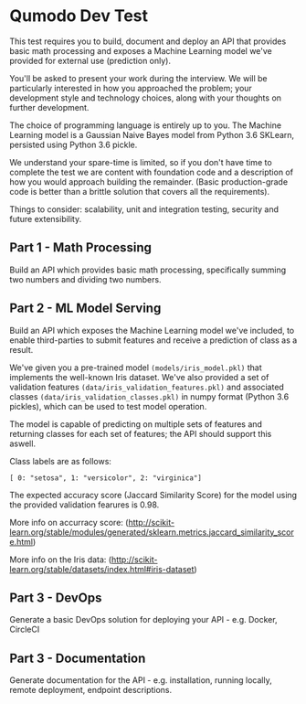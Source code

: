 # Qumodo Dev Test

This test requires you to build, document and deploy an API that
provides basic math processing and exposes a Machine Learning
model we've provided for external use (prediction only).

You'll be asked to present your work during the interview.  We
will be particularly interested in how you approached the
problem; your development style and technology choices, along
with your thoughts on further development.

The choice of programming language is entirely up to you.  The
Machine Learning model is a Gaussian Naive Bayes model from
Python 3.6 SKLearn, persisted using Python 3.6 pickle.

We understand your spare-time is limited, so if you don't have
time to complete the test we are content with foundation code and
a description of how you would approach building the remainder.
(Basic production-grade code is better than a brittle solution
that covers all the requirements).

Things to consider: scalability, unit and integration testing,
security and future extensibility.

## Part 1 - Math Processing

Build an API which provides basic math processing, specifically
summing two numbers and dividing two numbers.

## Part 2 - ML Model Serving

Build an API which exposes the Machine Learning model we've
included, to enable third-parties to submit features and receive
a prediction of class as a result.

We've given you a pre-trained model `(models/iris_model.pkl)`
that implements the well-known Iris dataset.  We've also provided
a set of validation features
`(data/iris_validation_features.pkl)` and associated classes
`(data/iris_validation_classes.pkl)` in numpy format (Python 3.6
pickles), which can be used to test model operation.

The model is capable of predicting on multiple sets of features
and returning classes for each set of features; the API should
support this aswell.

Class labels are as follows:
```
[ 0: "setosa", 1: "versicolor", 2: "virginica"]
```

The expected accuracy score (Jaccard Similarity Score) for the
model using the provided validation fearures is 0.98.

More info on accurracy score: (http://scikit-learn.org/stable/modules/generated/sklearn.metrics.jaccard_similarity_score.html)

More info on the Iris data: (http://scikit-learn.org/stable/datasets/index.html#iris-dataset)

## Part 3 - DevOps

Generate a basic DevOps solution for deploying your API - e.g.
Docker, CircleCI

## Part 3 - Documentation

Generate documentation for the API - e.g. installation, running
locally, remote deployment, endpoint descriptions.
